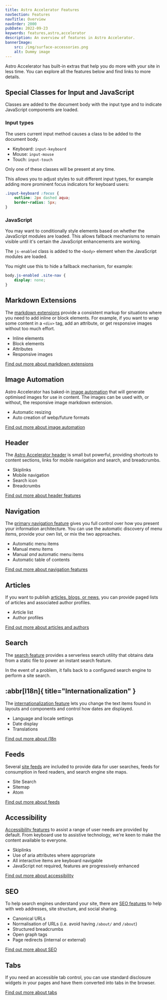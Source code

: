 ```yaml
---
title: Astro Accelerator Features
navSection: Features
navTitle: Overview
navOrder: 2000
pubDate: 2022-09-23
keywords: features,astro,accelerator
description: An overview of features in Astro Accelerator.
bannerImage:
    src: /img/surface-accessories.png
    alt: Dummy image
---
```


<!-- @format -->

Astro Accelerator has built-in extras that help you do more with your site in less time. You can explore all the features below and find links to more details.

## Special Classes for Input and JavaScript

Classes are added to the document body with the input type and to indicate JavaScript components are loaded.

### Input types

The users current input method causes a class to be added to the document body.

-   Keyboard: `input-keyboard`
-   Mouse: `input-mouse`
-   Touch: `input-touch`

Only one of these classes will be present at any time.

This allows you to adjust styles to suit different input types, for example adding more prominent focus indicators for keyboard users:

```css
.input-keyboard :focus {
    outline: 2px dashed aqua;
    border-radius: 5px;
}
```

### JavaScript

You may want to conditionally style elements based on whether the JavaScript modules are loaded. This allows fallback mechanisms to remain visible until it's certain the JavaScript enhancements are working.

The `js-enabled` class is added to the `<body>` element when the JavaScript modules are loaded.

You might use this to hide a fallback mechanism, for example:

```css
body.js-enabled .site-nav {
    display: none;
}
```

## Markdown Extensions

The [markdown extensions](/features/markdown/) provide a consistent markup for situations where you need to add inline or block elements. For example, if you want to wrap some content in a `<div>` tag, add an attribute, or get responsive images without too much effort.

-   Inline elements
-   Block elements
-   Attributes
-   Responsive images

[Find out more about markdown extensions](/features/markdown/)

## Image Automation

Astro Accelerator has baked-in [image automation](/features/image-automation/) that will generate optimised images for use in content. The images can be used with, or without, the responsive image markdown extension.

-   Automatic resizing
-   Auto creation of webp/future formats

[Find out more about image automation](/features/image-automation/)

## Header

The [Astro Accelerator header](/features/header/) is small but powerful, providing shortcuts to content sections, links for mobile navigation and search, and breadcrumbs.

-   Skiplinks
-   Mobile navigation
-   Search icon
-   Breadcrumbs

[Find out more about header features](/features/header/)

## Navigation

The [primary navigation feature](/features/navigation/) gives you full control over how you present your information architecture. You can use the automatic discovery of menu items, provide your own list, or mix the two approaches.

-   Automatic menu items
-   Manual menu items
-   Manual _and_ automatic menu items
-   Automatic table of contents

[Find out more about navigation features](/features/navigation/)

## Articles

If you want to publish [articles, blogs, or news](/features/posts/), you can provide paged lists of articles and associated author profiles.

-   Article list
-   Author profiles

[Find out more about articles and authors](/features/posts/)

## Search

The [search feature](/features/search/) provides a serverless search utility that obtains data from a static file to power an instant search feature.

In the event of a problem, it falls back to a configured search engine to perform a site search.

## :abbr[I18n]{ title="Internationalization" }

The [internationalization feature](/features/internationalization/) lets you change the text items found in layouts and components and control how dates are displayed.

-   Language and locale settings
-   Date display
-   Translations

[Find out more about i18n](/features/internationalization/)

## Feeds

Several [site feeds](/features/feeds/) are included to provide data for user searches, feeds for consumption in feed readers, and search engine site maps.

-   Site Search
-   Sitemap
-   Atom

[Find out more about feeds](/features/feeds/)

## Accessibility

[Accessibility features](/features/accessibility/) to assist a range of user needs are provided by default. From keyboard use to assistive technology, we're keen to make the content available to everyone.

-   Skiplinks
-   Use of aria attributes where appropriate
-   All interactive items are keyboard navigable
-   JavaScript not required, features are progressively enhanced

[Find out more about accessibility](/features/accessibility/)

## SEO

To help search engines understand your site, there are [SEO features](/features/seo/) to help with web addresses, site structure, and social sharing.

-   Canonical URLs
-   Normalisation of URLs (i.e. avoid having `/about/` and `/about`)
-   Structured breadcrumbs
-   Open graph tags
-   Page redirects (internal or external)

[Find out more about SEO](/features/seo/)

## Tabs

If you need an accessible tab control, you can use standard disclosure widgets in your pages and have them converted into tabs in the browser.

[Find out more about tabs](/features/tabs/)
